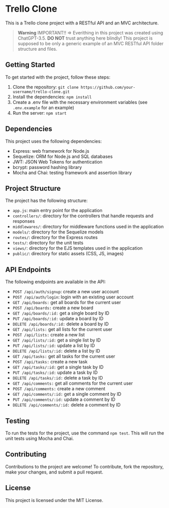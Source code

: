 # Trello Clone

This is a Trello clone project with a RESTful API and an MVC architecture.

> **Warning**
> IMPORTANT!! => Everithing in this project was created using ChatGPT-3.5. **DO NOT** trust anything here blindly! This project is supposed to be only a generic example of an MVC RESTful API folder structure and files.

## Getting Started

To get started with the project, follow these steps:

1. Clone the repository: `git clone https://github.com/your-username/trello-clone.git`
2. Install the dependencies: `npm install`
3. Create a .env file with the necessary environment variables (see `.env.example` for an example)
4. Run the server: `npm start`

## Dependencies

This project uses the following dependencies:

- Express: web framework for Node.js
- Sequelize: ORM for Node.js and SQL databases
- JWT: JSON Web Tokens for authentication
- bcrypt: password hashing library
- Mocha and Chai: testing framework and assertion library

## Project Structure

The project has the following structure:

- `app.js`: main entry point for the application
- `controllers/`: directory for the controllers that handle requests and responses
- `middlewares/`: directory for middleware functions used in the application
- `models/`: directory for the Sequelize models
- `routes/`: directory for the Express routes
- `tests/`: directory for the unit tests
- `views/`: directory for the EJS templates used in the application
- `public/`: directory for static assets (CSS, JS, images)

## API Endpoints

The following endpoints are available in the API:

- `POST /api/auth/signup`: create a new user account
- `POST /api/auth/login`: login with an existing user account
- `GET /api/boards:` get all boards for the current user
- `POST /api/boards:` create a new board
- `GET /api/boards/:id:` get a single board by ID
- `PUT /api/boards/:id:` update a board by ID
- `DELETE /api/boards/:id:` delete a board by ID
- `GET /api/lists:` get all lists for the current user
- `POST /api/lists:` create a new list
- `GET /api/lists/:id:` get a single list by ID
- `PUT /api/lists/:id:` update a list by ID
- `DELETE /api/lists/:id:` delete a list by ID
- `GET /api/tasks:` get all tasks for the current user
- `POST /api/tasks:` create a new task
- `GET /api/tasks/:id:` get a single task by ID
- `PUT /api/tasks/:id:` update a task by ID
- `DELETE /api/tasks/:id:` delete a task by ID
- `GET /api/comments:` get all comments for the current user
- `POST /api/comments:` create a new comment
- `GET /api/comments/:id:` get a single comment by ID
- `PUT /api/comments/:id:` update a comment by ID
- `DELETE /api/comments/:id:` delete a comment by ID

## Testing

To run the tests for the project, use the command `npm test`. This will run the unit tests using Mocha and Chai.

## Contributing

Contributions to the project are welcome! To contribute, fork the repository, make your changes, and submit a pull request.

## License

This project is licensed under the MIT License.

